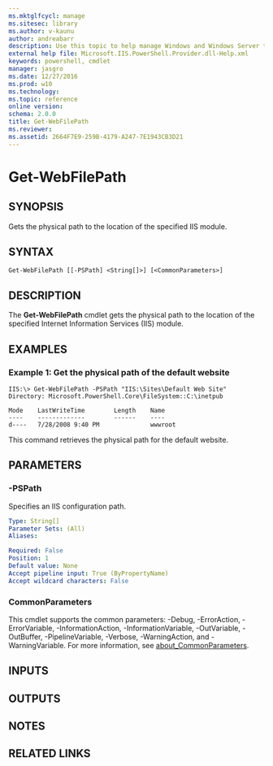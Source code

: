```yaml
---
ms.mktglfcycl: manage
ms.sitesec: library
ms.author: v-kaunu
author: andreabarr
description: Use this topic to help manage Windows and Windows Server technologies with Windows PowerShell.
external help file: Microsoft.IIS.PowerShell.Provider.dll-Help.xml
keywords: powershell, cmdlet
manager: jasgro
ms.date: 12/27/2016
ms.prod: w10
ms.technology: 
ms.topic: reference
online version: 
schema: 2.0.0
title: Get-WebFilePath
ms.reviewer:
ms.assetid: 2664F7E9-259B-4179-A247-7E1943CB3D21
---
```


# Get-WebFilePath

## SYNOPSIS
Gets the physical path to the location of the specified IIS module.

## SYNTAX

```
Get-WebFilePath [[-PSPath] <String[]>] [<CommonParameters>]
```

## DESCRIPTION
The **Get-WebFilePath** cmdlet gets the physical path to the location of the specified Internet Information Services (IIS) module.

## EXAMPLES

### Example 1: Get the physical path of the default website
```
IIS:\> Get-WebFilePath -PSPath "IIS:\Sites\Default Web Site"
Directory: Microsoft.PowerShell.Core\FileSystem::C:\inetpub

Mode    LastWriteTime        Length    Name
----    -------------        ------    ----
d----   7/28/2008 9:40 PM              wwwroot
```

This command retrieves the physical path for the default website.

## PARAMETERS

### -PSPath
Specifies an IIS configuration path.

```yaml
Type: String[]
Parameter Sets: (All)
Aliases: 

Required: False
Position: 1
Default value: None
Accept pipeline input: True (ByPropertyName)
Accept wildcard characters: False
```

### CommonParameters
This cmdlet supports the common parameters: -Debug, -ErrorAction, -ErrorVariable, -InformationAction, -InformationVariable, -OutVariable, -OutBuffer, -PipelineVariable, -Verbose, -WarningAction, and -WarningVariable. For more information, see [about_CommonParameters](http://go.microsoft.com/fwlink/?LinkID=113216).

## INPUTS

## OUTPUTS

## NOTES

## RELATED LINKS

